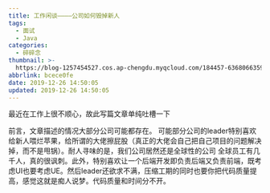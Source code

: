 ```yaml
---
title: 工作闲谈————公司如何毁掉新人
tags:
  - 面试
  - Java
categories:
  - 碎碎念
thumbnail: >-
  https://blog-1257454527.cos.ap-chengdu.myqcloud.com/184457-636806635954727169-16x9.png
abbrlink: bcece0fe
date: 2019-12-26 14:50:05
updated: 2019-12-26 14:50:05
---
```


最近在工作上很不顺心，故此写篇文章单纯吐槽一下

<!-- more -->

  前言，文章描述的情况大部分公司可能都存在。
  可能部分公司的leader特别喜欢给新人喂烂苹果，给所谓的大佬擦屁股（真正的大佬会自己把自己项目的问题解决掉，而不是甩锅）。耐人寻味的是，我们公司居然还是全球性的公司
  全球员工有几千人，真的很讽刺。此外，特别喜欢让一个后端开发即负责后端又负责前端，既考虑UI也要考虑UE。然后leader还欲求不满，压缩工期的同时也要你把代码质量提高，感觉这就是痴人说梦。代码质量和时间分不开。